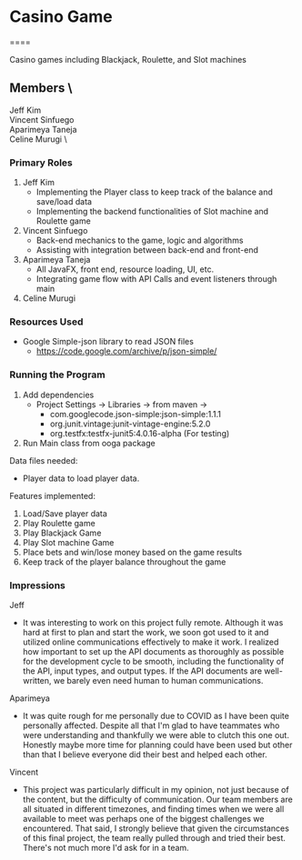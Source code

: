 # Casino Game
====

Casino games including Blackjack, Roulette, and Slot machines

## Members \
Jeff Kim \
Vincent Sinfuego \
Aparimeya Taneja \
Celine Murugi \

### Primary Roles
1. Jeff Kim
    - Implementing the Player class to keep track of the balance and save/load data
    - Implementing the backend functionalities of Slot machine and Roulette game
2. Vincent Sinfuego
    - Back-end mechanics to the game, logic and algorithms
    - Assisting with integration between back-end and front-end
3. Aparimeya Taneja
    - All JavaFX, front end, resource loading, UI, etc.
    - Integrating game flow with API Calls and event listeners through main
4. Celine Murugi

### Resources Used
- Google Simple-json library to read JSON files
    - https://code.google.com/archive/p/json-simple/

### Running the Program
1. Add dependencies
    - Project Settings -> Libraries -> from maven -> 
        - com.googlecode.json-simple:json-simple:1.1.1
        - org.junit.vintage:junit-vintage-engine:5.2.0
        - org.testfx:testfx-junit5:4.0.16-alpha (For testing)
2. Run Main class from ooga package

Data files needed: 
- Player data to load player data. 

Features implemented:
1. Load/Save player data
2. Play Roulette game
3. Play Blackjack Game
4. Play Slot machine Game
5. Place bets and win/lose money based on the game results 
6. Keep track of the player balance throughout the game 


### Impressions
Jeff
- It was interesting to work on this project fully remote. Although it was hard at first to plan and start the work, we soon got used to it 
and utilized online communications effectively to make it work. I realized how important to set up the API documents as thoroughly as possible 
for the development cycle to be smooth, including the functionality of the API, input types, and output types. If the API documents are 
well-written, we barely even need human to human communications. 

Aparimeya 
- It was quite rough for me personally due to COVID as I have been quite personally affected. Despite all that
I'm glad to have teammates who were understanding and thankfully we were able to clutch this one out. Honestly 
maybe more time for planning could have been used but other than that I believe everyone did their best and 
helped each other. 

Vincent
- This project was particularly difficult in my opinion, not just because of the content, but the difficulty of communication. Our team members are
all situated in different timezones, and finding times when we were all available to meet was perhaps one of the biggest challenges we encountered.
That said, I strongly believe that given the circumstances of this final project, the team really pulled through and tried their best. There's not 
much more I'd ask for in a team.
